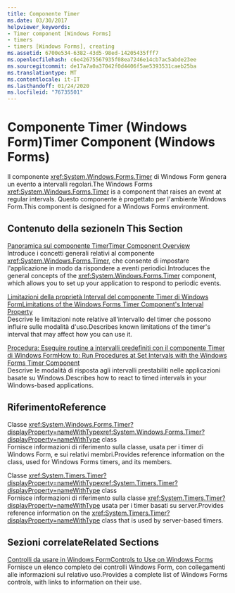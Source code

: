 ```yaml
---
title: Componente Timer
ms.date: 03/30/2017
helpviewer_keywords:
- Timer component [Windows Forms]
- timers
- timers [Windows Forms], creating
ms.assetid: 6700e534-6382-43d5-98ed-14205435fff7
ms.openlocfilehash: c6e42675567935f08ea7246e14cb7ac5abde23ee
ms.sourcegitcommit: de17a7a0a37042f0d4406f5ae5393531caeb25ba
ms.translationtype: MT
ms.contentlocale: it-IT
ms.lasthandoff: 01/24/2020
ms.locfileid: "76735501"
---
```

# <a name="timer-component-windows-forms"></a><span data-ttu-id="ebb5a-102">Componente Timer (Windows Form)</span><span class="sxs-lookup"><span data-stu-id="ebb5a-102">Timer Component (Windows Forms)</span></span>
<span data-ttu-id="ebb5a-103">Il componente <xref:System.Windows.Forms.Timer> di Windows Form genera un evento a intervalli regolari.</span><span class="sxs-lookup"><span data-stu-id="ebb5a-103">The Windows Forms <xref:System.Windows.Forms.Timer> is a component that raises an event at regular intervals.</span></span> <span data-ttu-id="ebb5a-104">Questo componente è progettato per l'ambiente Windows Form.</span><span class="sxs-lookup"><span data-stu-id="ebb5a-104">This component is designed for a Windows Forms environment.</span></span>  
  
## <a name="in-this-section"></a><span data-ttu-id="ebb5a-105">Contenuto della sezione</span><span class="sxs-lookup"><span data-stu-id="ebb5a-105">In This Section</span></span>  
 [<span data-ttu-id="ebb5a-106">Panoramica sul componente Timer</span><span class="sxs-lookup"><span data-stu-id="ebb5a-106">Timer Component Overview</span></span>](timer-component-overview-windows-forms.md)  
 <span data-ttu-id="ebb5a-107">Introduce i concetti generali relativi al componente <xref:System.Windows.Forms.Timer>, che consente di impostare l'applicazione in modo da rispondere a eventi periodici.</span><span class="sxs-lookup"><span data-stu-id="ebb5a-107">Introduces the general concepts of the <xref:System.Windows.Forms.Timer> component, which allows you to set up your application to respond to periodic events.</span></span>  
  
 [<span data-ttu-id="ebb5a-108">Limitazioni della proprietà Interval del componente Timer di Windows Form</span><span class="sxs-lookup"><span data-stu-id="ebb5a-108">Limitations of the Windows Forms Timer Component's Interval Property</span></span>](limitations-of-the-timer-component-interval-property.md)  
 <span data-ttu-id="ebb5a-109">Descrive le limitazioni note relative all'intervallo del timer che possono influire sulle modalità d'uso.</span><span class="sxs-lookup"><span data-stu-id="ebb5a-109">Describes known limitations of the timer's interval that may affect how you can use it.</span></span>  
  
 [<span data-ttu-id="ebb5a-110">Procedura: Eseguire routine a intervalli predefiniti con il componente Timer di Windows Form</span><span class="sxs-lookup"><span data-stu-id="ebb5a-110">How to: Run Procedures at Set Intervals with the Windows Forms Timer Component</span></span>](run-procedures-at-set-intervals-with-wf-timer-component.md)  
 <span data-ttu-id="ebb5a-111">Descrive le modalità di risposta agli intervalli prestabiliti nelle applicazioni basate su Windows.</span><span class="sxs-lookup"><span data-stu-id="ebb5a-111">Describes how to react to timed intervals in your Windows-based applications.</span></span>  
  
## <a name="reference"></a><span data-ttu-id="ebb5a-112">Riferimento</span><span class="sxs-lookup"><span data-stu-id="ebb5a-112">Reference</span></span>  
 <span data-ttu-id="ebb5a-113">Classe <xref:System.Windows.Forms.Timer?displayProperty=nameWithType></span><span class="sxs-lookup"><span data-stu-id="ebb5a-113"><xref:System.Windows.Forms.Timer?displayProperty=nameWithType> class</span></span>  
 <span data-ttu-id="ebb5a-114">Fornisce informazioni di riferimento sulla classe, usata per i timer di Windows Form, e sui relativi membri.</span><span class="sxs-lookup"><span data-stu-id="ebb5a-114">Provides reference information on the class, used for Windows Forms timers, and its members.</span></span>  
  
 <span data-ttu-id="ebb5a-115">Classe <xref:System.Timers.Timer?displayProperty=nameWithType></span><span class="sxs-lookup"><span data-stu-id="ebb5a-115"><xref:System.Timers.Timer?displayProperty=nameWithType> class</span></span>  
 <span data-ttu-id="ebb5a-116">Fornisce informazioni di riferimento sulla classe <xref:System.Timers.Timer?displayProperty=nameWithType> usata per i timer basati su server.</span><span class="sxs-lookup"><span data-stu-id="ebb5a-116">Provides reference information on the <xref:System.Timers.Timer?displayProperty=nameWithType> class that is used by server-based timers.</span></span>  
  
## <a name="related-sections"></a><span data-ttu-id="ebb5a-117">Sezioni correlate</span><span class="sxs-lookup"><span data-stu-id="ebb5a-117">Related Sections</span></span>  
 [<span data-ttu-id="ebb5a-118">Controlli da usare in Windows Form</span><span class="sxs-lookup"><span data-stu-id="ebb5a-118">Controls to Use on Windows Forms</span></span>](controls-to-use-on-windows-forms.md)  
 <span data-ttu-id="ebb5a-119">Fornisce un elenco completo dei controlli Windows Form, con collegamenti alle informazioni sul relativo uso.</span><span class="sxs-lookup"><span data-stu-id="ebb5a-119">Provides a complete list of Windows Forms controls, with links to information on their use.</span></span>  
